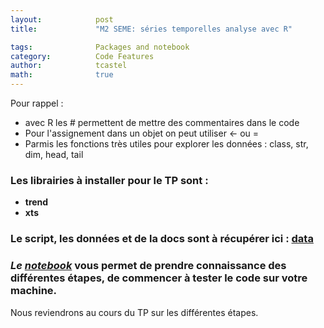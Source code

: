 ```yaml
---
layout:            post
title:             "M2 SEME: séries temporelles analyse avec R"

tags:              Packages and notebook
category:          Code Features
author:            tcastel
math:              true
---
```


Pour rappel :
<ul>
<li>avec R les # permettent de mettre des commentaires dans le code</li>
<li>Pour l'assignement dans un objet on peut utiliser <- ou =</li>
<li>Parmis les fonctions très utiles pour explorer les données : class, str, dim, head, tail</li>
</ul>

### Les librairies à installer pour le TP sont :
* **trend**
* **xts**

### Le script, les données et de la docs sont à récupérer ici : [data](https://filesender.renater.fr/?s=download&token=5ddef7d1-1833-4f03-b661-eaa0c8bb2608)

### *Le [notebook](https://github.com/thierrycastel/tcnotebook/blob/master/M2SEME_UE2/TP_SeriesTemporelles.ipynb)* vous permet de prendre connaissance des différentes étapes, de commencer à tester le code sur votre machine.



Nous reviendrons au cours du TP sur les différentes étapes.




